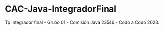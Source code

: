 # CAC-Java-IntegradorFinal
Tp integrador final - Grupo 01 - Comisión Java 23546 - Codo a Codo 2023.
